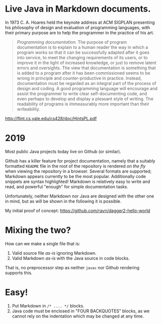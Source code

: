 # Live Java in Markdown documents.

In 1973 C. A. Hoares held the keynote address at ACM SIGPLAN
presenting his philosophy of design and evaluation of programming
languages, with their primary purpose are to help the programmer in
the practice of his art.

> *Programming documentation.* The purpose of program documentation is
> to explain to a human reader the way in which a program works so that
> it can be successfully adapted after it goes into service, to meet the
> changing requirements of its users, or to improve it in the light of
> increased knowledge, or just to remove latent errors and
> oversights. The view that documentation is something that is added to
> a program after it has been commissioned seems to be wrong in
> principle and counter-productive in practice. Instead, documentation
> must be regarded as an integral part of the process of design and
> coding. A good programming language will encourage and assist the
> programmer to write clear self-documenting code, and even perhaps to
> develop and display a pleasant style of writing.  The readability of
> programs is immeasurably more important than their writeability.

http://flint.cs.yale.edu/cs428/doc/HintsPL.pdf

# 2019

Most public Java projects today live on Github (or similar).

Github has a killer feature for project documentation, namely that a
suitably formatted `README` file in the root of the repository is
rendered _on the fly_ when viewing the repository in a browser.
Several formats are supported; Markdown appears currently to be the
most popular.  Additionally code snippets are syntax highlighted!
Markdown is relatively easy to write and read, and powerful "enough"
for simple documentation tasks.

Unfortunately, neither Markdown nor Java are designed with the other
one in mind, but as will be shown in the following it is possible.

My initial proof of concept:
https://github.com/ravn/dagger2-hello-world

# Mixing the two?

How can we make a single file that is:

1. Valid source file _as-is_ ignoring Markdown.
1. Valid Markdown _as-is_ with the Java source in code blocks.

That is, no preprocessor step as neither `javac` nor Github rendering
supports this.

# Easy!

1. Put Markdown in `/* .... */` blocks.
1. Java code must be enclosed in "FOUR BACKQUOTES" blocks, as we
cannot rely on the indentation which may be changed at any time.

